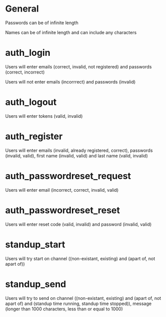 # General
Passwords can be of infinite length

Names can be of infinite length and can include any characters

# auth_login
Users will enter emails (correct, invalid, not registered) and passwords (correct, incorrect)

Users will not enter emails (incorrrect) and passwords (invalid)

# auth_logout
Users will enter tokens (valid, invalid)

# auth_register
Users will enter emails (invalid, already registered, correct), passwords (invalid, valid), first name (invalid, valid) and last name (valid, invalid)

# auth_passwordreset_request
Users will enter email (incorrect, correct, invalid, valid)

# auth_passwordreset_reset
Users will enter reset code (valid, invalid) and password (invalid, valid)

# standup_start
Users will try start on channel ((non-existant, existing) and (apart of, not apart of))

# standup_send
Users will try to send on channel ((non-existant, existing) and (apart of, not apart of) and (standup time running, standup time stopped)), message (longer than 1000 characters, less than or equal to 1000)